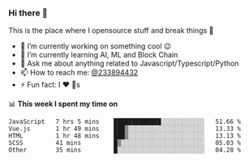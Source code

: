 ### Hi there 👋

<!--
**a233894432/a233894432** is a ✨ _special_ ✨ repository because its `README.md` (this file) appears on your GitHub profile.

Here are some ideas to get you started:

- 🔭 I’m currently working on ...
- 🌱 I’m currently learning ...
- 👯 I’m looking to collaborate on ...
- 🤔 I’m looking for help with ...
- 💬 Ask me about ...
- 📫 How to reach me: ...
- 😄 Pronouns: ...
- ⚡ Fun fact: ...
-->
 
 
This is the place where I opensource stuff and break things :rofl:

- 🔭 I’m currently working on something cool :wink:
- 🌱 I’m currently learning AI, ML and Block Chain
- 💬 Ask me about anything related to Javascript/Typescript/Python
- 📫 How to reach me: [@233894432](https://twitter.com/233894432)
- ⚡ Fun fact: I :heart: :dog:s

📊 **This week I spent my time on**
<!--START_SECTION:waka-->
```text
JavaScript   7 hrs 5 mins    █████████████░░░░░░░░░░░░   51.66 % 
Vue.js       1 hr 49 mins    ███▒░░░░░░░░░░░░░░░░░░░░░   13.33 % 
HTML         1 hr 48 mins    ███▒░░░░░░░░░░░░░░░░░░░░░   13.13 % 
SCSS         41 mins         █▒░░░░░░░░░░░░░░░░░░░░░░░   05.03 % 
Other        35 mins         █░░░░░░░░░░░░░░░░░░░░░░░░   04.28 % 
```
<!--END_SECTION:waka-->
